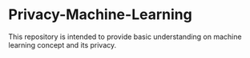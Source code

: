 # Privacy-Machine-Learning
This repository is intended to provide basic understanding on machine learning concept and its privacy.
